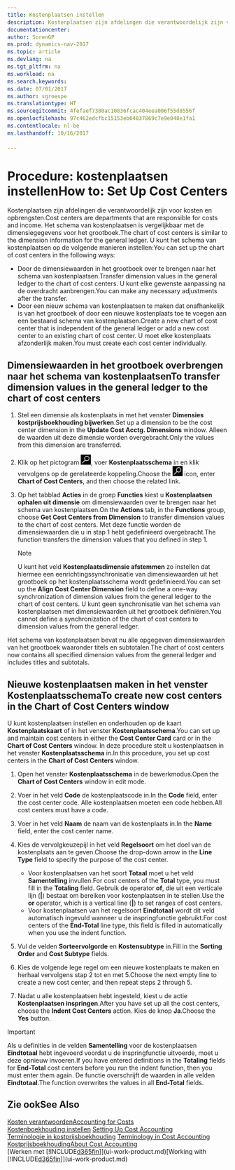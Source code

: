 ```yaml
---
title: Kostenplaatsen instellen
description: Kostenplaatsen zijn afdelingen die verantwoordelijk zijn voor kosten en opbrengsten. Het schema van kostenplaatsen is vergelijkbaar met de dimensiegegevens voor het grootboek.
documentationcenter: 
author: SorenGP
ms.prod: dynamics-nav-2017
ms.topic: article
ms.devlang: na
ms.tgt_pltfrm: na
ms.workload: na
ms.search.keywords: 
ms.date: 07/01/2017
ms.author: sgroespe
ms.translationtype: HT
ms.sourcegitcommit: 4fefaef7380ac10836fcac404eea006f55d8556f
ms.openlocfilehash: 97c462edcfbc15153eb64037869c7e9e048e1fa1
ms.contentlocale: nl-be
ms.lasthandoff: 10/16/2017

---
```

# <a name="how-to-set-up-cost-centers"></a><span data-ttu-id="8df14-104">Procedure: kostenplaatsen instellen</span><span class="sxs-lookup"><span data-stu-id="8df14-104">How to: Set Up Cost Centers</span></span>
<span data-ttu-id="8df14-105">Kostenplaatsen zijn afdelingen die verantwoordelijk zijn voor kosten en opbrengsten.</span><span class="sxs-lookup"><span data-stu-id="8df14-105">Cost centers are departments that are responsible for costs and income.</span></span> <span data-ttu-id="8df14-106">Het schema van kostenplaatsen is vergelijkbaar met de dimensiegegevens voor het grootboek.</span><span class="sxs-lookup"><span data-stu-id="8df14-106">The chart of cost centers is similar to the dimension information for the general ledger.</span></span> <span data-ttu-id="8df14-107">U kunt het schema van kostenplaatsen op de volgende manieren instellen:</span><span class="sxs-lookup"><span data-stu-id="8df14-107">You can set up the chart of cost centers in the following ways:</span></span>  

-   <span data-ttu-id="8df14-108">Door de dimensiewaarden in het grootboek over te brengen naar het schema van kostenplaatsen.</span><span class="sxs-lookup"><span data-stu-id="8df14-108">Transfer dimension values in the general ledger to the chart of cost centers.</span></span> <span data-ttu-id="8df14-109">U kunt elke gewenste aanpassing na de overdracht aanbrengen.</span><span class="sxs-lookup"><span data-stu-id="8df14-109">You can make any necessary adjustments after the transfer.</span></span>  
-   <span data-ttu-id="8df14-110">Door een nieuw schema van kostenplaatsen te maken dat onafhankelijk is van het grootboek of door een nieuwe kostenplaats toe te voegen aan een bestaand schema van kostenplaatsen.</span><span class="sxs-lookup"><span data-stu-id="8df14-110">Create a new chart of cost center that is independent of the general ledger or add a new cost center to an existing chart of cost center.</span></span> <span data-ttu-id="8df14-111">U moet elke kostenplaats afzonderlijk maken.</span><span class="sxs-lookup"><span data-stu-id="8df14-111">You must create each cost center individually.</span></span>  

## <a name="to-transfer-dimension-values-in-the-general-ledger-to-the-chart-of-cost-centers"></a><span data-ttu-id="8df14-112">Dimensiewaarden in het grootboek overbrengen naar het schema van kostenplaatsen</span><span class="sxs-lookup"><span data-stu-id="8df14-112">To transfer dimension values in the general ledger to the chart of cost centers</span></span>  
1.  <span data-ttu-id="8df14-113">Stel een dimensie als kostenplaats in met het venster **Dimensies kostprijsboekhouding bijwerken**.</span><span class="sxs-lookup"><span data-stu-id="8df14-113">Set up a dimension to be the cost center dimension in the **Update Cost Acctg. Dimensions** window.</span></span> <span data-ttu-id="8df14-114">Alleen de waarden uit deze dimensie worden overgebracht.</span><span class="sxs-lookup"><span data-stu-id="8df14-114">Only the values from this dimension are transferred.</span></span>  
2.  <span data-ttu-id="8df14-115">Klik op het pictogram ![Zoeken naar pagina of rapport](media/ui-search/search_small.png "pictogram Zoeken naar pagina of rapport"), voer **Kostenplaatsschema** in en klik vervolgens op de gerelateerde koppeling.</span><span class="sxs-lookup"><span data-stu-id="8df14-115">Choose the ![Search for Page or Report](media/ui-search/search_small.png "Search for Page or Report icon") icon, enter **Chart of Cost Centers**, and then choose the related link.</span></span>  
3.  <span data-ttu-id="8df14-116">Op het tabblad **Acties** in de groep **Functies** kiest u **Kostenplaatsen ophalen uit dimensie** om dimensiewaarden over te brengen naar het schema van kostenplaatsen.</span><span class="sxs-lookup"><span data-stu-id="8df14-116">On the **Actions** tab, in the **Functions** group, choose **Get Cost Centers from Dimension** to transfer dimension values to the chart of cost centers.</span></span> <span data-ttu-id="8df14-117">Met deze functie worden de dimensiewaarden die u in stap 1 hebt gedefinieerd overgebracht.</span><span class="sxs-lookup"><span data-stu-id="8df14-117">The function transfers the dimension values that you defined in step 1.</span></span>  

    > [!NOTE]  
    >  <span data-ttu-id="8df14-118">U kunt het veld **Kostenplaatsdimensie afstemmen** zo instellen dat hiermee een eenrichtingssynchronisatie van dimensiewaarden uit het grootboek op het kostenplaatsschema wordt gedefinieerd.</span><span class="sxs-lookup"><span data-stu-id="8df14-118">You can set up the **Align Cost Center Dimension**  field to define a one-way synchronization of dimension values from the general ledger to the chart of cost centers.</span></span> <span data-ttu-id="8df14-119">U kunt geen synchronisatie van het schema van kostenplaatsen met dimensiewaarden uit het grootboek definiëren.</span><span class="sxs-lookup"><span data-stu-id="8df14-119">You cannot define a synchronization of the chart of cost centers to dimension values from the general ledger.</span></span>  

<span data-ttu-id="8df14-120">Het schema van kostenplaatsen bevat nu alle opgegeven dimensiewaarden van het grootboek waaronder titels en subtotalen.</span><span class="sxs-lookup"><span data-stu-id="8df14-120">The chart of cost centers now contains all specified dimension values from the general ledger and includes titles and subtotals.</span></span>  

## <a name="to-create-new-cost-centers-in-the-chart-of-cost-centers-window"></a><span data-ttu-id="8df14-121">Nieuwe kostenplaatsen maken in het venster Kostenplaatsschema</span><span class="sxs-lookup"><span data-stu-id="8df14-121">To create new cost centers in the Chart of Cost Centers window</span></span>  
<span data-ttu-id="8df14-122">U kunt kostenplaatsen instellen en onderhouden op de kaart **Kostenplaatskaart** of in het venster **Kostenplaatsschema**.</span><span class="sxs-lookup"><span data-stu-id="8df14-122">You can set up and maintain cost centers in either the **Cost Center Card** card or in the **Chart of Cost Centers** window.</span></span> <span data-ttu-id="8df14-123">In deze procedure stelt u kostenplaatsen in het venster **Kostenplaatsschema** in.</span><span class="sxs-lookup"><span data-stu-id="8df14-123">In this procedure, you set up cost centers in the **Chart of Cost Centers** window.</span></span>  

1. <span data-ttu-id="8df14-124">Open het venster **Kostenplaatsschema** in de bewerkmodus.</span><span class="sxs-lookup"><span data-stu-id="8df14-124">Open the **Chart of Cost Centers** window in edit mode.</span></span>  
2. <span data-ttu-id="8df14-125">Voer in het veld **Code** de kostenplaatscode in.</span><span class="sxs-lookup"><span data-stu-id="8df14-125">In the **Code** field, enter the cost center code.</span></span> <span data-ttu-id="8df14-126">Alle kostenplaatsen moeten een code hebben.</span><span class="sxs-lookup"><span data-stu-id="8df14-126">All cost centers must have a code.</span></span>  
3. <span data-ttu-id="8df14-127">Voer in het veld **Naam** de naam van de kostenplaats in.</span><span class="sxs-lookup"><span data-stu-id="8df14-127">In the **Name** field, enter the cost center name.</span></span>  
4. <span data-ttu-id="8df14-128">Kies de vervolgkeuzepijl in het veld **Regelsoort** om het doel van de kostenplaats aan te geven.</span><span class="sxs-lookup"><span data-stu-id="8df14-128">Choose the drop-down arrow in the **Line Type** field to specify the purpose of the cost center.</span></span>  

    - <span data-ttu-id="8df14-129">Voor kostenplaatsen van het soort **Totaal** moet u het veld **Samentelling** invullen.</span><span class="sxs-lookup"><span data-stu-id="8df14-129">For cost centers of the **Total** type, you must fill in the **Totaling** field.</span></span> <span data-ttu-id="8df14-130">Gebruik de operator **of**, die uit een verticale lijn (**&#124;**) bestaat om bereiken voor kostenplaatsen in te stellen.</span><span class="sxs-lookup"><span data-stu-id="8df14-130">Use the **or** operator, which is a vertical line (**&#124;**) to set ranges of cost centers.</span></span>  
    - <span data-ttu-id="8df14-131">Voor kostenplaatsen van het regelsoort **Eindtotaal** wordt dit veld automatisch ingevuld wanneer u de inspringfunctie gebruikt.</span><span class="sxs-lookup"><span data-stu-id="8df14-131">For cost centers of the **End-Total** line type, this field is filled in automatically when you use the indent function.</span></span>  
5.  <span data-ttu-id="8df14-132">Vul de velden **Sorteervolgorde** en **Kostensubtype** in.</span><span class="sxs-lookup"><span data-stu-id="8df14-132">Fill in the **Sorting Order** and **Cost Subtype** fields.</span></span>  
6.  <span data-ttu-id="8df14-133">Kies de volgende lege regel om een nieuwe kostenplaats te maken en herhaal vervolgens stap 2 tot en met 5.</span><span class="sxs-lookup"><span data-stu-id="8df14-133">Choose the next empty line to create a new cost center, and then repeat steps 2 through 5.</span></span>  
7.  <span data-ttu-id="8df14-134">Nadat u alle kostenplaatsen hebt ingesteld, kiest u de actie **Kostenplaatsen inspringen**.</span><span class="sxs-lookup"><span data-stu-id="8df14-134">After you have set up all the cost centers, choose the **Indent Cost Centers** action.</span></span> <span data-ttu-id="8df14-135">Kies de knop **Ja**.</span><span class="sxs-lookup"><span data-stu-id="8df14-135">Choose the **Yes** button.</span></span>  

> [!IMPORTANT]  
>  <span data-ttu-id="8df14-136">Als u definities in de velden **Samentelling** voor de kostenplaatsen **Eindtotaal** hebt ingevoerd voordat u de inspringfunctie uitvoerde, moet u deze opnieuw invoeren.</span><span class="sxs-lookup"><span data-stu-id="8df14-136">If you have entered definitions in the **Totaling** fields for **End-Total** cost centers before you run the indent function, then you must enter them again.</span></span> <span data-ttu-id="8df14-137">De functie overschrijft de waarden in alle velden **Eindtotaal**.</span><span class="sxs-lookup"><span data-stu-id="8df14-137">The function overwrites the values in all **End-Total** fields.</span></span>  

## <a name="see-also"></a><span data-ttu-id="8df14-138">Zie ook</span><span class="sxs-lookup"><span data-stu-id="8df14-138">See Also</span></span>  
[<span data-ttu-id="8df14-139">Kosten verantwoorden</span><span class="sxs-lookup"><span data-stu-id="8df14-139">Accounting for Costs</span></span>](finance-manage-cost-accounting.md)  
<span data-ttu-id="8df14-140">[Kostenboekhouding instellen](finance-set-up-cost-accounting.md) </span><span class="sxs-lookup"><span data-stu-id="8df14-140">[Setting Up Cost Accounting](finance-set-up-cost-accounting.md) </span></span>  
<span data-ttu-id="8df14-141">[Terminologie in kostprijsboekhouding](finance-terminology-in-cost-accounting.md) </span><span class="sxs-lookup"><span data-stu-id="8df14-141">[Terminology in Cost Accounting](finance-terminology-in-cost-accounting.md) </span></span>  
[<span data-ttu-id="8df14-142">Kostprijsboekhouding</span><span class="sxs-lookup"><span data-stu-id="8df14-142">About Cost Accounting</span></span>](finance-about-cost-accounting.md)  
<span data-ttu-id="8df14-143">[Werken met [!INCLUDE[d365fin](includes/d365fin_md.md)]](ui-work-product.md)</span><span class="sxs-lookup"><span data-stu-id="8df14-143">[Working with [!INCLUDE[d365fin](includes/d365fin_md.md)]](ui-work-product.md)</span></span>

